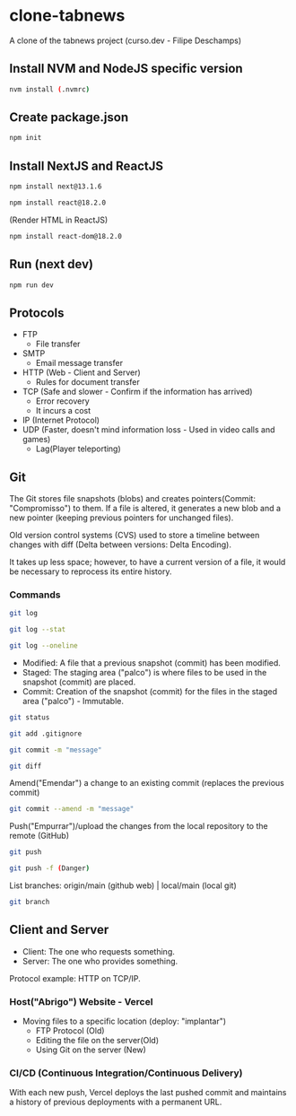 # clone-tabnews

A clone of the tabnews project (curso.dev - Filipe Deschamps)

## Install NVM and NodeJS specific version

```sh
nvm install (.nvmrc)
```

## Create package.json

```sh
npm init
```

## Install NextJS and ReactJS

```sh
npm install next@13.1.6
```

```sh
npm install react@18.2.0
```

(Render HTML in ReactJS)

```sh
npm install react-dom@18.2.0
```

## Run (next dev)

```sh
npm run dev
```

## Protocols

- FTP
  - File transfer
- SMTP
  - Email message transfer
- HTTP (Web - Client and Server)
  - Rules for document transfer
- TCP (Safe and slower - Confirm if the information has arrived)
  - Error recovery
  - It incurs a cost
- IP (Internet Protocol)
- UDP (Faster, doesn't mind information loss - Used in video calls and games)
  - Lag(Player teleporting)

## Git

The Git stores file snapshots (blobs) and creates pointers(Commit: "Compromisso") to them. If a file is altered, it generates a new blob and a new pointer (keeping previous pointers for unchanged files).

Old version control systems (CVS) used to store a timeline between changes with diff (Delta between versions: Delta Encoding).

It takes up less space; however, to have a current version of a file, it would be necessary to reprocess its entire history.

### Commands

```sh
git log
```

```sh
git log --stat
```

```sh
git log --oneline
```

- Modified: A file that a previous snapshot (commit) has been modified.
- Staged: The staging area ("palco") is where files to be used in the snapshot (commit) are placed.
- Commit: Creation of the snapshot (commit) for the files in the staged area ("palco") - Immutable.

```sh
git status
```

```sh
git add .gitignore
```

```sh
git commit -m "message" 
```

```sh
git diff
```

Amend("Emendar") a change to an existing commit (replaces the previous commit)

```sh
git commit --amend -m "message" 
```

Push("Empurrar")/upload the changes from the local repository to the remote (GitHub)

```sh
git push
```

```sh
git push -f (Danger)
```

List branches:
origin/main (github web) | local/main (local git)

```sh
git branch
```

## Client and Server

- Client: The one who requests something.
- Server: The one who provides something.
  
Protocol example: HTTP on TCP/IP.

### Host("Abrigo") Website - Vercel

- Moving files to a specific location (deploy: "implantar")
  - FTP Protocol (Old)
  - Editing the file on the server(Old)
  - Using Git on the server (New)

### CI/CD (Continuous Integration/Continuous Delivery)

With each new push, Vercel deploys the last pushed commit and maintains a history of previous deployments with a permanent URL.
